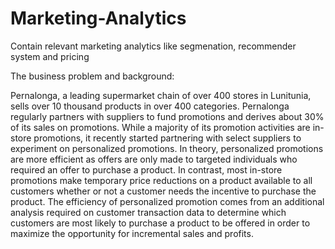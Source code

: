 # Marketing-Analytics
Contain relevant marketing analytics like segmenation, recommender system and pricing 

The business problem and background:

Pernalonga, a leading supermarket chain of over 400 stores in Lunitunia, sells over 10 thousand products in over 400 categories.  Pernalonga regularly partners with suppliers to fund promotions and derives about 30% of its sales on promotions.  While a majority of its promotion activities are in-store promotions, it recently started partnering with select suppliers to experiment on personalized promotions.  In theory, personalized promotions are more efficient as offers are only made to targeted individuals who required an offer to purchase a product.  In contrast, most in-store promotions make temporary price reductions on a product available to all customers whether or not a customer needs the incentive to purchase the product.  The efficiency of personalized promotion comes from an additional analysis required on customer transaction data to determine which customers are most likely to purchase a product to be offered in order to maximize the opportunity for incremental sales and profits.
